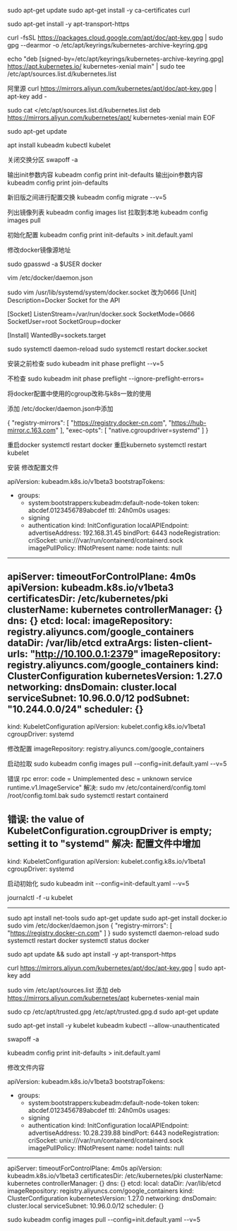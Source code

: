 sudo apt-get update
sudo apt-get install -y ca-certificates curl

sudo apt-get install -y apt-transport-https

curl -fsSL https://packages.cloud.google.com/apt/doc/apt-key.gpg | sudo gpg --dearmor -o /etc/apt/keyrings/kubernetes-archive-keyring.gpg

echo "deb [signed-by=/etc/apt/keyrings/kubernetes-archive-keyring.gpg] https://apt.kubernetes.io/ kubernetes-xenial main" | sudo tee /etc/apt/sources.list.d/kubernetes.list

阿里源
curl https://mirrors.aliyun.com/kubernetes/apt/doc/apt-key.gpg | apt-key add -

sudo cat <<EOF >/etc/apt/sources.list.d/kubernetes.list
deb https://mirrors.aliyun.com/kubernetes/apt/ kubernetes-xenial main
EOF


sudo apt-get update

apt install kubeadm kubectl kubelet

关闭交换分区
swapoff -a 

输出init参数内容
kubeadm config print init-defaults
输出join参数内容
kubeadm config print join-defaults

新旧版之间进行配置交换
kubeadm config migrate --v=5

列出镜像列表
kubeadm config images list
拉取到本地
kubeadm config images pull

初始化配置
kubeadm config print init-defaults > init.default.yaml

修改docker镜像源地址


sudo gpasswd -a $USER docker

vim /etc/docker/daemon.json

sudo vim /usr/lib/systemd/system/docker.socket
改为0666
[Unit]
Description=Docker Socket for the API

[Socket]
ListenStream=/var/run/docker.sock
SocketMode=0666
SocketUser=root
SocketGroup=docker

[Install]
WantedBy=sockets.target

sudo systemctl daemon-reload
sudo systemctl restart docker.socket

安装之前检查
sudo kubeadm init phase preflight --v=5

不检查
sudo kubeadm init phase preflight --ignore-preflight-errors=

将docker配置中使用的cgroup改称与k8s一致的使用

添加
/etc/docker/daemon.json中添加

{
	"registry-mirrors": [
		"https://registry.docker-cn.com",
		"https://hub-mirror.c.163.com"
	],
	"exec-opts": [
		"native.cgroupdriver=systemd"
	]
}

重启docker
systemctl restart docker
重启kuberneto
systemctl restart kubelet

安装
修改配置文件 

apiVersion: kubeadm.k8s.io/v1beta3
bootstrapTokens:
- groups:
  - system:bootstrappers:kubeadm:default-node-token
  token: abcdef.0123456789abcdef
  ttl: 24h0m0s
  usages:
  - signing
  - authentication
kind: InitConfiguration
localAPIEndpoint:
  advertiseAddress: 192.168.31.45
  bindPort: 6443
nodeRegistration:
  criSocket: unix:///var/run/containerd/containerd.sock
  imagePullPolicy: IfNotPresent
  name: node
  taints: null
---
apiServer:
  timeoutForControlPlane: 4m0s
apiVersion: kubeadm.k8s.io/v1beta3
certificatesDir: /etc/kubernetes/pki
clusterName: kubernetes
controllerManager: {}
dns: {}
etcd:
  local:
    imageRepository: registry.aliyuncs.com/google_containers
    dataDir: /var/lib/etcd
    extraArgs:
      listen-client-urls: "http://10.100.0.1:2379"
imageRepository: registry.aliyuncs.com/google_containers
kind: ClusterConfiguration
kubernetesVersion: 1.27.0
networking:
  dnsDomain: cluster.local
  serviceSubnet: 10.96.0.0/12
  podSubnet: "10.244.0.0/24"
scheduler: {}
---
kind: KubeletConfiguration
apiVersion: kubelet.config.k8s.io/v1beta1
cgroupDriver: systemd


修改配置
imageRepository: registry.aliyuncs.com/google_containers

启动拉取
sudo kubeadm config images pull --config=init.default.yaml --v=5


错误
rpc error: code = Unimplemented desc = unknown service runtime.v1.ImageService"
解决:
sudo mv /etc/containerd/config.toml /root/config.toml.bak
sudo systemctl restart containerd

错误: 
the value of KubeletConfiguration.cgroupDriver is empty; setting it to "systemd"
解决:
配置文件中增加
---
kind: KubeletConfiguration
apiVersion: kubelet.config.k8s.io/v1beta1
cgroupDriver: systemd


启动初始化
sudo kubeadm init --config=init-default.yaml --v=5

journalctl -f -u kubelet



----------------------------------------------------------------------------------------
sudo apt install net-tools
sudo apt-get update
sudo apt-get install docker.io
sudo vim /etc/docker/daemon.json
{
  "registry-mirrors": [
    "https://registry.docker-cn.com"
  ]
}
sudo systemctl daemon-reload
sudo systemctl restart docker
systemctl status docker


sudo apt update && sudo apt install -y apt-transport-https

curl https://mirrors.aliyun.com/kubernetes/apt/doc/apt-key.gpg | sudo apt-key add

sudo vim /etc/apt/sources.list
添加
deb https://mirrors.aliyun.com/kubernetes/apt kubernetes-xenial main

sudo cp /etc/apt/trusted.gpg /etc/apt/trusted.gpg.d
sudo apt-get update

sudo apt-get install -y kubelet kubeadm kubectl --allow-unauthenticated

swapoff -a

kubeadm config print init-defaults > init.default.yaml

修改文件内容

apiVersion: kubeadm.k8s.io/v1beta3
bootstrapTokens:
- groups:
  - system:bootstrappers:kubeadm:default-node-token
  token: abcdef.0123456789abcdef
  ttl: 24h0m0s
  usages:
  - signing
  - authentication
kind: InitConfiguration
localAPIEndpoint:
  advertiseAddress: 10.28.239.88
  bindPort: 6443
nodeRegistration:
  criSocket: unix:///var/run/containerd/containerd.sock
  imagePullPolicy: IfNotPresent
  name: node1
  taints: null
---
apiServer:
  timeoutForControlPlane: 4m0s
apiVersion: kubeadm.k8s.io/v1beta3
certificatesDir: /etc/kubernetes/pki
clusterName: kubernetes
controllerManager: {}
dns: {}
etcd:
  local:
    dataDir: /var/lib/etcd
imageRepository: registry.aliyuncs.com/google_containers
kind: ClusterConfiguration
kubernetesVersion: 1.27.0
networking:
  dnsDomain: cluster.local
  serviceSubnet: 10.96.0.0/12
scheduler: {}




sudo kubeadm config images pull --config=init.default.yaml --v=5





